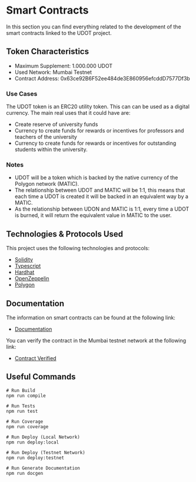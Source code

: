 # Smart Contracts

In this section you can find everything related to the development of the smart contracts linked to the UDOT project.

## Token Characteristics

- Maximum Supplement: 1.000.000 UDOT
- Used Network: Mumbai Testnet
- Contract Address: 0x63ce92B6F52ee484de3E860956efcddD7577Df3b

### Use Cases

The UDOT token is an ERC20 utility token. This can can be used as a digital currency. The main real uses that it could have are:

- Create reserve of university funds
- Currency to create funds for rewards or incentives for professors and teachers of the university
- Currency to create funds for rewards or incentives for outstanding students within the university.

### Notes

- UDOT will be a token which is backed by the native currency of the Polygon network (MATIC).
- The relationship between UDOT and MATIC will be 1:1, this means that each time a UDOT is created it will be backed in an equivalent way by a MATIC.
- As the relationship between UDON and MATIC is 1:1, every time a UDOT is burned, it will return the equivalent value in MATIC to the user.

## Technologies & Protocols Used

This project uses the following technologies and protocols:
* [Solidity](https://docs.soliditylang.org/en/v0.8.23/)
* [Typescript](https://www.typescriptlang.org/docs/)
* [Hardhat](https://hardhat.org/docs)
* [OpenZeppelin](https://docs.openzeppelin.com/)
* [Polygon](https://docs.polygon.technology/) 

## Documentation

The information on smart contracts can be found at the following link:
* [Documentation](https://github.com/Ljrr3045/web3-udo-monorepo/blob/master/packages/smart-contracts/docs/index.md)

You can verify the contract in the Mumbai testnet network at the following link:
* [Contract Verified](https://mumbai.polygonscan.com/address/0x63ce92B6F52ee484de3E860956efcddD7577Df3b)

## Useful Commands

```
# Run Build
npm run compile

# Run Tests
npm run test

# Run Coverage
npm run coverage

# Run Deploy (Local Network)
npm run deploy:local

# Run Deploy (Testnet Network)
npm run deploy:testnet

# Run Generate Documentation
npm run docgen
```
